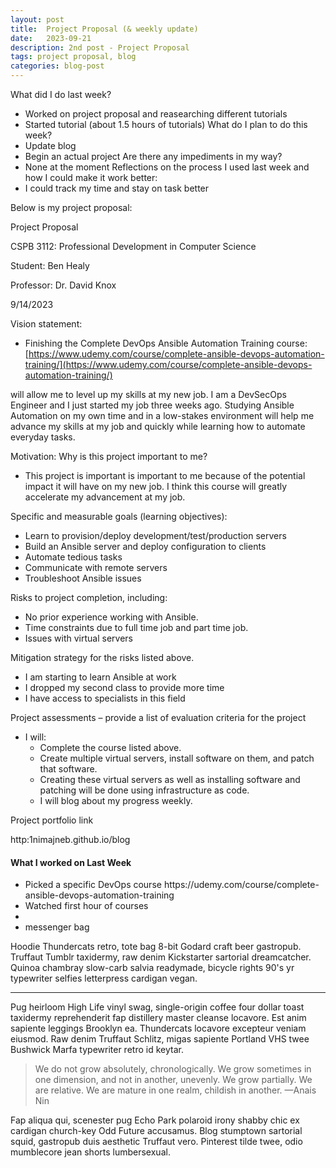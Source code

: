 ```yaml
---
layout: post
title:  Project Proposal (& weekly update)
date:   2023-09-21
description: 2nd post - Project Proposal
tags: project proposal, blog
categories: blog-post
---
```

What did I do last week?
- Worked on project proposal and reasearching different tutorials
- Started tutorial (about 1.5 hours of tutorials)
What do I plan to do this week?
- Update blog
- Begin an actual project
Are there any impediments in my way?
- None at the moment
Reflections on the process I used last week and how I could make it work better:
- I could track my time and stay on task better


Below is my project proposal:

Project Proposal

CSPB 3112: Professional Development in Computer Science

Student: Ben Healy

Professor: Dr. David Knox

9/14/2023

Vision statement:

*   Finishing the Complete DevOps Ansible Automation Training course: [https://www.udemy.com/course/complete-ansible-devops-automation-training/](https://www.udemy.com/course/complete-ansible-devops-automation-training/)

will allow me to level up my skills at my new job. I am a DevSecOps Engineer and I just started my job three weeks ago. Studying Ansible Automation on my own time and in a low-stakes environment will help me advance my skills at my job and quickly while learning how to automate everyday tasks.

Motivation: Why is this project important to me?

*   This project is important is important to me because of the potential impact it will have on my new job. I think this course will greatly accelerate my advancement at my job.

Specific and measurable goals (learning objectives):

*   Learn to provision/deploy development/test/production servers
*   Build an Ansible server and deploy configuration to clients
*   Automate tedious tasks
*   Communicate with remote servers
*   Troubleshoot Ansible issues

Risks to project completion, including:

*   No prior experience working with Ansible.
*   Time constraints due to full time job and part time job.
*   Issues with virtual servers

Mitigation strategy for the risks listed above.

*   I am starting to learn Ansible at work
*   I dropped my second class to provide more time
*   I have access to specialists in this field

Project assessments – provide a list of evaluation criteria for the project

*   I will:
    *   Complete the course listed above.
    *   Create multiple virtual servers, install software on them, and patch that software.
    *   Creating these virtual servers as well as installing software and patching will be done using infrastructure as code.
    *   I will blog about my progress weekly.

Project portfolio link

http:1nimajneb.github.io/blog

#### What I worked on Last Week
<ul>
    <li>Picked a specific DevOps course https://udemy.com/course/complete-ansible-devops-automation-training</li>
    <li>Watched first hour of courses</li>
    <li></li>
    <li>messenger bag</li>
</ul>

Hoodie Thundercats retro, tote bag 8-bit Godard craft beer gastropub. Truffaut Tumblr taxidermy, raw denim Kickstarter sartorial dreamcatcher. Quinoa chambray slow-carb salvia readymade, bicycle rights 90's yr typewriter selfies letterpress cardigan vegan.

<hr>

Pug heirloom High Life vinyl swag, single-origin coffee four dollar toast taxidermy reprehenderit fap distillery master cleanse locavore. Est anim sapiente leggings Brooklyn ea. Thundercats locavore excepteur veniam eiusmod. Raw denim Truffaut Schlitz, migas sapiente Portland VHS twee Bushwick Marfa typewriter retro id keytar.

<blockquote>
    We do not grow absolutely, chronologically. We grow sometimes in one dimension, and not in another, unevenly. We grow partially. We are relative. We are mature in one realm, childish in another.
    —Anais Nin
</blockquote>

Fap aliqua qui, scenester pug Echo Park polaroid irony shabby chic ex cardigan church-key Odd Future accusamus. Blog stumptown sartorial squid, gastropub duis aesthetic Truffaut vero. Pinterest tilde twee, odio mumblecore jean shorts lumbersexual.
